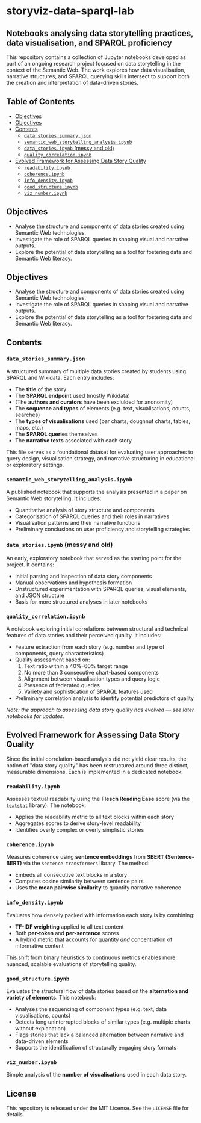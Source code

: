 # storyviz-data-sparql-lab <!-- omit from toc -->

## Notebooks analysing data storytelling practices, data visualisation, and SPARQL proficiency <!-- omit from toc -->

This repository contains a collection of Jupyter notebooks developed as part of an ongoing research project focused on data storytelling in the context of the Semantic Web. The work explores how data visualisation, narrative structures, and SPARQL querying skills intersect to support both the creation and interpretation of data-driven stories.

## Table of Contents <!-- omit from toc -->

- [Objectives](#objectives)
- [Objectives](#objectives-1)
- [Contents](#contents)
  - [`data_stories_summary.json`](#data_stories_summaryjson)
  - [`semantic_web_storytelling_analysis.ipynb`](#semantic_web_storytelling_analysisipynb)
  - [`data_stories.ipynb` (messy and old)](#data_storiesipynb-messy-and-old)
  - [`quality_correlation.ipynb`](#quality_correlationipynb)
- [Evolved Framework for Assessing Data Story Quality](#evolved-framework-for-assessing-data-story-quality)
  - [`readability.ipynb`](#readabilityipynb)
  - [`coherence.ipynb`](#coherenceipynb)
  - [`info_density.ipynb`](#info_densityipynb)
  - [`good_structure.ipynb`](#good_structureipynb)
  - [`viz_number.ipynb`](#viz_numberipynb)

## Objectives

- Analyse the structure and components of data stories created using Semantic Web technologies.
- Investigate the role of SPARQL queries in shaping visual and narrative outputs.
- Explore the potential of data storytelling as a tool for fostering data and Semantic Web literacy.


## Objectives

- Analyse the structure and components of data stories created using Semantic Web technologies.
- Investigate the role of SPARQL queries in shaping visual and narrative outputs.
- Explore the potential of data storytelling as a tool for fostering data and Semantic Web literacy.

## Contents

### `data_stories_summary.json`

A structured summary of multiple data stories created by students using SPARQL and Wikidata. Each entry includes:
- The **title** of the story  
- The **SPARQL endpoint** used (mostly Wikidata)  
- (The **authors and curators** have been exclulded for anonomity)
- The **sequence and types** of elements (e.g. text, visualisations, counts, searches)  
- The **types of visualisations** used (bar charts, doughnut charts, tables, maps, etc.)  
- The **SPARQL queries** themselves  
- The **narrative texts** associated with each story

This file serves as a foundational dataset for evaluating user approaches to query design, visualisation strategy, and narrative structuring in educational or exploratory settings.

### `semantic_web_storytelling_analysis.ipynb`

A published notebook that supports the analysis presented in a paper on Semantic Web storytelling. It includes:
- Quantitative analysis of story structure and components  
- Categorisation of SPARQL queries and their roles in narratives  
- Visualisation patterns and their narrative functions  
- Preliminary conclusions on user proficiency and storytelling strategies  

### `data_stories.ipynb` (messy and old)

An early, exploratory notebook that served as the starting point for the project. It contains:
- Initial parsing and inspection of data story components  
- Manual observations and hypothesis formation  
- Unstructured experimentation with SPARQL queries, visual elements, and JSON structure  
- Basis for more structured analyses in later notebooks

### `quality_correlation.ipynb`

A notebook exploring initial correlations between structural and technical features of data stories and their perceived quality. It includes:
- Feature extraction from each story (e.g. number and type of components, query characteristics)
- Quality assessment based on:
  1. Text ratio within a 40%–60% target range  
  2. No more than 3 consecutive chart-based components  
  3. Alignment between visualisation types and query logic  
  4. Presence of federated queries  
  5. Variety and sophistication of SPARQL features used  
- Preliminary correlation analysis to identify potential predictors of quality

*Note: the approach to assessing data story quality has evolved — see later notebooks for updates.*

## Evolved Framework for Assessing Data Story Quality

Since the initial correlation-based analysis did not yield clear results, the notion of "data story quality" has been restructured around three distinct, measurable dimensions. Each is implemented in a dedicated notebook:

### `readability.ipynb`

Assesses textual readability using the **Flesch Reading Ease** score (via the [`textstat`](https://pypi.org/project/textstat/) library). The notebook:
- Applies the readability metric to all text blocks within each story
- Aggregates scores to derive story-level readability
- Identifies overly complex or overly simplistic stories

### `coherence.ipynb`

Measures coherence using **sentence embeddings** from **SBERT (Sentence-BERT)** via the `sentence-transformers` library. The method:
- Embeds all consecutive text blocks in a story
- Computes cosine similarity between sentence pairs
- Uses the **mean pairwise similarity** to quantify narrative coherence

### `info_density.ipynb`

Evaluates how densely packed with information each story is by combining:
- **TF-IDF weighting** applied to all text content
- Both **per-token** and **per-sentence** scores
- A hybrid metric that accounts for quantity *and* concentration of informative content

This shift from binary heuristics to continuous metrics enables more nuanced, scalable evaluations of storytelling quality.

### `good_structure.ipynb`

Evaluates the structural flow of data stories based on the **alternation and variety of elements**. This notebook:
- Analyses the sequencing of component types (e.g. text, data visualisations, counts)
- Detects long uninterrupted blocks of similar types (e.g. multiple charts without explanation)
- Flags stories that lack a balanced alternation between narrative and data-driven elements
- Supports the identification of structurally engaging story formats

### `viz_number.ipynb`

Simple analysis of the **number of visualisations** used in each data story.

## License <!-- omit from toc -->

This repository is released under the MIT License. See the `LICENSE` file for details.

